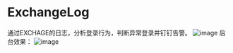 # ExchangeLog
通过EXCHAGE的日志，分析登录行为，判断异常登录并钉钉告警。
![image](https://user-images.githubusercontent.com/52694396/173724382-4365aefd-5eea-4f77-aa8f-ed25befcc188.png)
后台效果：
![image](https://user-images.githubusercontent.com/52694396/173724584-cfd56cb3-319b-4339-99d5-8c6726ad30d1.png)
